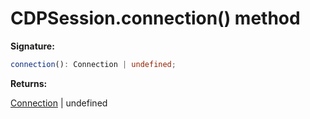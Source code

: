 # CDPSession.connection() method

**Signature:**

```typescript
connection(): Connection | undefined;
```

**Returns:**

[Connection](./puppeteer.connection.md) \| undefined
